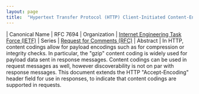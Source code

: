 ```yaml
---
layout: page
title:  "Hypertext Transfer Protocol (HTTP) Client-Initiated Content-Encoding"
---
```


| Canonical Name | RFC 7694
| Organization | [Internet Engineering Task Force (IETF)](..)
| Series | [Request for Comments (RFC)](..)
| Abstract | In HTTP, content codings allow for payload encodings such as for compression or integrity checks. In particular, the "gzip" content coding is widely used for payload data sent in response messages. Content codings can be used in request messages as well, however discoverability is not on par with response messages. This document extends the HTTP "Accept-Encoding" header field for use in responses, to indicate that content codings are supported in requests.